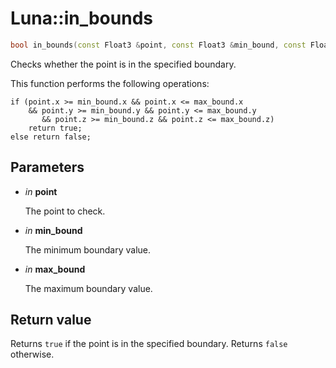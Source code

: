 # Luna::in_bounds

```c++
bool in_bounds(const Float3 &point, const Float3 &min_bound, const Float3 &max_bound)
```

Checks whether the point is in the specified boundary. 

This function performs the following operations: 
```
if (point.x >= min_bound.x && point.x <= max_bound.x 
    && point.y >= min_bound.y && point.y <= max_bound.y
       && point.z >= min_bound.z && point.z <= max_bound.z)
    return true;
else return false;
```


## Parameters
* *in* **point**

    The point to check. 

* *in* **min_bound**

    The minimum boundary value. 

* *in* **max_bound**

    The maximum boundary value. 

## Return value
Returns `true` if the point is in the specified boundary. Returns `false` otherwise. 

